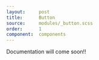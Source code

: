 ```yaml
---
layout:     post
title:      Button
source:     modules/_button.scss
order:      1
component:  components
---
```



<p class="lead">Documentation will come soon!!</p>
